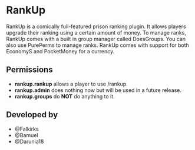 RankUp
========
RankUp is a comically full-featured prison ranking plugin. It allows players upgrade their ranking using a certain amount of money. To manage ranks, RankUp comes with a built in group manager called DoesGroups. You can also use PurePerms to manage ranks. RankUp comes with support for both EconomyS and PocketMoney for a currency.

## Permissions
* **rankup.rankup** allows a player to use /rankup.
* **rankup.admin** does nothing now but will be used in a future release.
* **rankup.groups** do **NOT** do anything to it.

## Developed by
* @Falkirks
* @Bamuel
* @Darunia18
